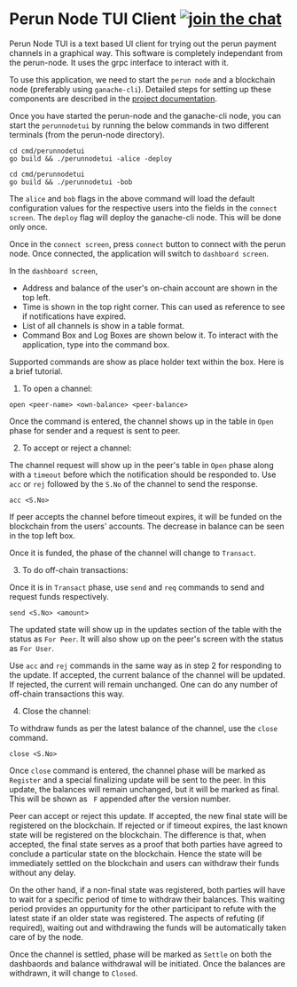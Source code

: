 # Perun Node TUI Client [![join the chat][rocketchat-image]][rocketchat-url]

[rocketchat-url]: https://chat.hyperledger.org/channel/perun
[rocketchat-image]: https://open.rocket.chat/images/join-chat.svg

Perun Node TUI is a text based UI client for trying out the perun payment
channels in a graphical way. This software is completely independant from the
perun-node. It uses the grpc interface to interact with it.

To use this application, we need to start the `perun node` and a blockchain
node (preferably using `ganache-cli`). Detailed steps for setting up these
components are described in the
[project documentation](https://labs.hyperledger.org/perun-doc/node/user_guide.html#getting-started).

Once you have started the perun-node and the ganache-cli node, you can start
the `perunnodetui` by running the below commands in two different terminals
(from the perun-node directory).


```
cd cmd/perunnodetui
go build && ./perunnodetui -alice -deploy
```

```
cd cmd/perunnodetui
go build && ./perunnodetui -bob
```

The `alice` and `bob` flags in the above command will load the default
configuration values for the respective users into the fields in the `connect
screen`. The `deploy` flag will deploy the ganache-cli node. This will be done
only once.

Once in the `connect screen`, press `connect` button to connect with the perun
node. Once connected, the application will switch to `dashboard screen`.

In the `dashboard screen`,

- Address and balance of the user's on-chain account are shown in the top left.
- Time is shown in the top right corner. This can used as reference to see if
  notifications have expired.
- List of all channels is show in a table format.
- Command Box and Log Boxes are shown below it. To interact with the
  application, type into the command box.

 Supported commands are show as place holder text within the box. Here is a brief tutorial.

1. To open a channel:

```
open <peer-name> <own-balance> <peer-balance> 
```

Once the command is entered, the channel shows up in the table in `Open` phase
for sender and a request is sent to peer.

2. To accept or reject a channel:

The channel request will show up in the peer's table in `Open` phase along with
a `timeout` before which the notification should be responded to. Use `acc` or
`rej` followed by the `S.No` of the channel to send the response.

```
acc <S.No>
```

If peer accepts the channel before timeout expires, it will be funded on the
blockchain from the users' accounts. The decrease in balance can be seen in the
top left box.

Once it is funded, the phase of the channel will change to `Transact`.

3. To do off-chain transactions:

Once it is in `Transact` phase, use `send` and `req` commands to send and
request funds respectively.

```
send <S.No> <amount>
```

The updated state will show up in the updates section of the table with the
status as `For Peer`. It will also show up on the peer's screen with the status
as `For User`.

Use `acc` and `rej` commands in the same way as in step 2 for responding to the
update. If accepted, the current balance of the channel will be updated. If
rejected, the current will remain unchanged. One can do any number of off-chain
transactions this way.

4. Close the channel:

To withdraw funds as per the latest balance of the channel, use the `close`
command.

```
close <S.No>
```

Once `close` command is entered, the channel phase will be marked as `Register`
and a special finalizing update will be sent to the peer. In this update, the
balances will remain unchanged, but it will be marked as final. This will be
shown as ` F` appended after the version number.

Peer can accept or reject this update. If accepted, the new final state will be
registered on the blockchain.  If rejected or if timeout expires, the last
known state will be registered on the blockchain. The difference is that, when
accepted, the final state serves as a proof that both parties have agreed to
conclude a particular state on the blockchain. Hence the state will be
immediately settled on the blockchain and users can withdraw their funds
without any delay.

On the other hand, if a non-final state was registered, both parties will have
to wait for a specific period of time to withdraw their balances. This waiting
period provides an oppurtunity for the other participant to refute with the
latest state if an older state was registered. The aspects of refuting (if
required), waiting out and withdrawing the funds will be automatically taken
care of by the node.

Once the channel is settled, phase will be marked as `Settle` on both the
dashbaords and balance withdrawal will be initiated. Once the balances are
withdrawn, it will change to `Closed`.
